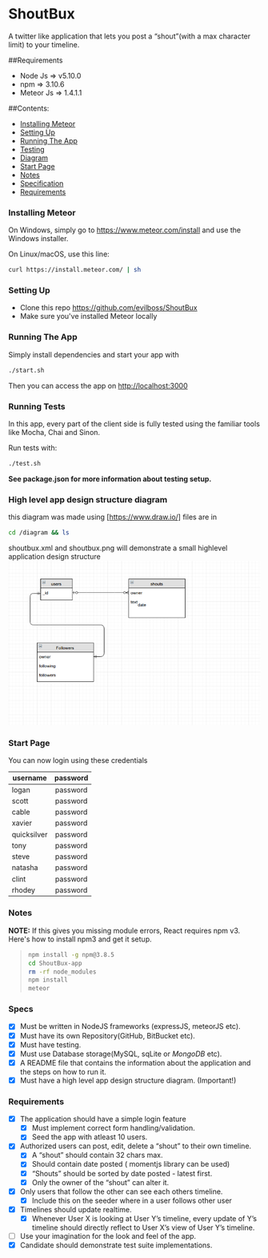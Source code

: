 


# ShoutBux

A twitter like application that lets you post a “shout”(with a max character limit) to your timeline.

##Requirements

* Node Js => v5.10.0
* npm => 3.10.6
* Meteor Js => 1.4.1.1


##Contents:
* [Installing Meteor](#install)
* [Setting Up](#setup)
* [Running The App](#run)
* [Testing](#test)
* [Diagram](#diagram)
* [Start Page](#start)
* [Notes](#notes)
* [Specification](#specs)
* [Requirements](#reqs)

<a name="install"></a>
### Installing Meteor

On Windows, simply go to https://www.meteor.com/install and use the Windows installer.

On Linux/macOS, use this line:

```bash
curl https://install.meteor.com/ | sh
```
<a name="setup"></a>
### Setting Up

* Clone this repo <https://github.com/evilboss/ShoutBux>
* Make sure you've installed Meteor locally

<a name="run"></a>
### Running The App

Simply install dependencies and start your app with 
```bash 
./start.sh
```
Then you can access the app on <http://localhost:3000>

<a name="test"></a>
### Running Tests

In this app, every part of the client side is fully tested using the familiar tools like Mocha, Chai and Sinon.

Run tests with:


```bash
./test.sh
```

**See package.json for more information about testing setup.**

<a name="diagram"></a>
### High level app design structure diagram
this diagram was made using [https://www.draw.io/] files are in
```bash
cd /diagram && ls
```

shoutbux.xml and shoutbux.png will demonstrate a small highlevel application design structure
![diagram](diagram/shoutbux.png)

<a name="start"></a>
### Start Page
You can now login using these credentials

| username 	| password 	|
|-------------	|:--------:	|
| logan 	| password 	|
| scott 	| password 	|
| cable 	| password 	|
| xavier 	| password 	|
| quicksilver 	| password 	|
| tony 	| password 	|
| steve 	| password 	|
| natasha 	| password 	|
| clint 	| password 	|
| rhodey 	| password 	|

<a name="notes"></a>
### Notes
**NOTE:** If this gives you missing module errors, React requires npm v3. Here's how to install npm3 and get it setup.
> ```bash
> npm install -g npm@3.8.5
> cd ShoutBux-app 
> rm -rf node_modules
> npm install
> meteor
> ```


<a name="specs"></a>
### Specs
* [x] Must be written in NodeJS frameworks (expressJS, meteorJS etc).
* [x] Must have its own Repository(GitHub, BitBucket etc).
* [x] Must have testing.
* [x] Must use Database storage(MySQL, sqLite or *MongoDB* etc).
* [x] A README file that contains the information about the application and the steps on how to run it.
* [x] Must have a high level app design structure diagram. (Important!)

<a name="reqs"></a>
### Requirements
*  [x] The application should have a simple login feature
  * [x] Must implement correct form handling/validation.
  * [x] Seed the app with atleast 10 users.

* [x] Authorized users can post, edit, delete a “shout” to their own timeline.
  * [x]  A “shout” should contain 32 chars max.
  * [x] Should contain date posted ( momentjs library can be used)
  * [x]  “Shouts” should be sorted by date posted - latest first.
  * [x] Only the owner of the “shout” can alter it.
* [x] Only users that follow the other can see each others timeline.
  * [x] Include this on the seeder where in a user follows other user
* [x] Timelines should update realtime.
  * [x] Whenever User X is looking at User Y’s timeline, every update of Y’s timeline should directly reflect to User X’s view of User Y’s timeline.
* [ ]  Use your imagination for the look and feel of the app.
* [x] Candidate should demonstrate test suite implementations.
